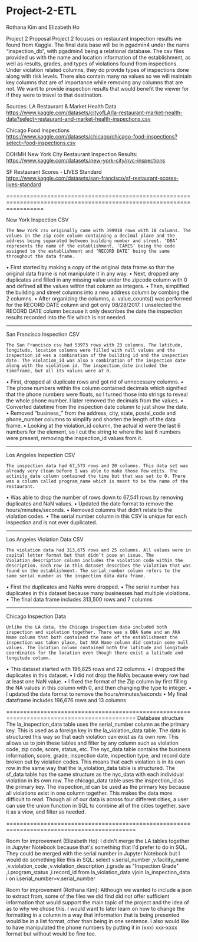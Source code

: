 # Project-2-ETL
 Rothana Kim and Elizabeth Ho

Project 2 Proposal
	Project 2 focuses on restaurant inspection results we found from Kaggle. The final data base will be in pgadmin4 under the name “inspection_db”, with pgadmin4 being a relational database. The csv files provided us with the name and location information of the establishment, as well as results, grades, and types of violations found from inspections. Under violation related columns, they do provide types of inspections done along with risk levels. There also contain many na values so we will maintain key columns that are of importance while removing any columns that are not. We want to provide inspection results that would benefit the viewer for if they were to travel to that destination.

Sources:
LA Restaurant & Market Health Data
https://www.kaggle.com/datasets/cityofLA/la-restaurant-market-health-data?select=restaurant-and-market-health-inspections.csv

Chicago Food Inspections
https://www.kaggle.com/datasets/chicago/chicago-food-inspections?select=food-inspections.csv

DOHMH New York City Restaurant Inspection Results:
https://www.kaggle.com/datasets/new-york-city/nyc-inspections

SF Restaurant Scores - LIVES Standard
https://www.kaggle.com/datasets/san-francisco/sf-restaurant-scores-lives-standard	

=======================================================================================================================

New York Inspection CSV

	The New York csv originally came with 399918 rows with 18 columns. The values in the zip code column containing a decimal place and the address being separated between building number and street. ‘DBA’ represents the name of the establishment, ‘CAMIS’ being the code assigned to the establishment and ‘RECORD DATE’ being the same throughout the data frame.
•	First started by making a copy of the original data frame so that the original data frame is not manipulate it in any way. 
•	Next, dropped any duplicates and filled in any missing value under the zipcode column with 0 and defined all the values within that column as integers.
•	Then, simplified the building and street columns into a new address column by combing the 2 columns. 
•	After organizing the columns, a .value_counts() was performed for the RECORD DATE column and got only 08/28/2017. I unselected the RECORD DATE column because it only describes the date the inspection results recorded into the file which is not needed.

---

San Francisco Inspection CSV

	The San Francisco csv had 53973 rows with 23 columns. The latitude, longitude, location columns were filled with null values and the inspection_id was a combination of the building id and the inspection date. The violation_id was also a combination of the inspection date along with the violation id. The inspection_date included the timeframe, but all its values were at 0.
•	First, dropped all duplicate rows and got rid of unnecessary columns. 
•	The phone numbers within the column contained decimals which signified that the phone numbers were floats, so I turned those into strings to reveal the whole phone number. I later removed the decimals from the values.
•	Converted datetime from the inspection date column to just show the date.
•	Removed “business_” from the address, city, state, postal_code and phone_number columns to simplify and shorten the length of the data frame. 
•	Looking at the violation_id column, the actual id were the last 6 numbers for the element, so I cut the string to where the last 6 numbers were present, removing the inspection_id values from it.

---

Los Angeles Inspection CSV

	The inspection data had 67,573 rows and 20 columns. This data set was already very clean before I was able to make those few edits. The activity_date column contained the time but that was set to 0. There was a column called program_name which is meant to be the name of the restaurant.
•	Was able to drop the number of rows down to 67,541 rows by removing duplicates and NaN values. 
•	Updated the date format to remove the hours/minutes/seconds. 
•	Removed columns that didn’t relate to the violation codes. 
•	The serial number column in this CSV is unique for each inspection and is not ever duplicated. 

---

Los Angeles Violation Data CSV

	The violation data had 313,675 rows and 25 columns. All values were in capital letter format but that didn’t pose an issue. The Violation_description column includes the violation code within the description. Each row in this dataset describes the violation that was found on the establishment. The serial_number column refers to the same serial number as the inspection data data frame.
•	First the duplicates and NaNs were dropped.
•	The serial number has duplicates in this dataset because many businesses had multiple violations.
•	The final data frame includes 313,500 rows and 7 columns

---

Chicago Inspection Data

	Unlike the LA data, the Chicago inspection data included both inspection and violation together. There was a DBA Name and an AKA Name column that both contained the name of the establishment the inspection was taken place, but AKA Name column did contain some null values. The location column contained both the latitude and longitude coordinates for the location even though there exist a latitude and longitude column.
•	This dataset started with 196,825 rows and 22 columns.
•	I dropped the duplicates in this dataset.
•	I did not drop the NaNs because every row had at least one NaN value.
•	I fixed the format of the Zip column by first filling the NA values in this column with 0, and then changing the type to integer.
•	I updated the date format to remove the hours/minutes/seconds
•	My final dataframe includes 196,676 rows and 13 columns

============================================================================================
Database structure
	The la_inspection_data table uses the serial_number column as the primary key. This is used as a foreign key in the la_violation_data table. The data is structured this way so that each violation can exist as its own row. This allows us to join these tables and filter by any column such as violation code, zip code, score, status, etc.
	The nyc_data table contains the business information, score, grade, inspection date, inspection type, and record date broken out by violation codes. This means that each violation is in its own row in the same way that the la_violation_data table is structured.
The sf_data table has the same structure as the nyc_data with each individual violation in its own row.
The chicago_data table uses the inspection_id as the primary key. The inspection_id can be used as the primary key because all violations exist in one column together. This makes the data more difficult to read.
	Though all of our data is across four different cities, a user can use the union function in SQL to combine all of the cities together, save it as a view, and filter as needed.

============================================================================================

Room for improvement (Elizabeth Ho):
	I didn't merge the LA tables together in Jupyter Notebook because that's something that I'd prefer to do in SQL. They could be merged with the serial number in Jupyter Notebook but I would do something like this in SQL:
select
v.serial_number
,v.facility_name
,v.violation_code
,v.violation_description
,i.grade as "Inspection Grade"
,i.program_status
,i.record_id
from la_violation_data vjoin la_inspection_data i on i.serial_number=v.serial_number

Room for improvement (Rothana Kim):
	Although we wanted to include a json to extract from, some of the files we did find did not offer sufficient information that would support the main topic of the project and the idea of as to why we chose this. I would want to later learn on how to change the formatting in a column in a way that information that is being presented would be in a list format, other than being in one sentence. I also would like to have manipulated the phone numbers by putting it in (xxx) xxx-xxxx format but without would be fine too.
